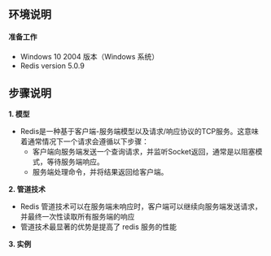 ## **环境说明**

#### 准备工作

- Windows 10 2004 版本（Windows 系统）
- Redis version 5.0.9

## **步骤说明**

**1. 模型**

- Redis是一种基于客户端-服务端模型以及请求/响应协议的TCP服务。这意味着通常情况下一个请求会遵循以下步骤：
  - 客户端向服务端发送一个查询请求，并监听Socket返回，通常是以阻塞模式，等待服务端响应。
  - 服务端处理命令，并将结果返回给客户端。

**2. 管道技术**

- Redis 管道技术可以在服务端未响应时，客户端可以继续向服务端发送请求，并最终一次性读取所有服务端的响应
- 管道技术最显著的优势是提高了 redis 服务的性能

**3. 实例**